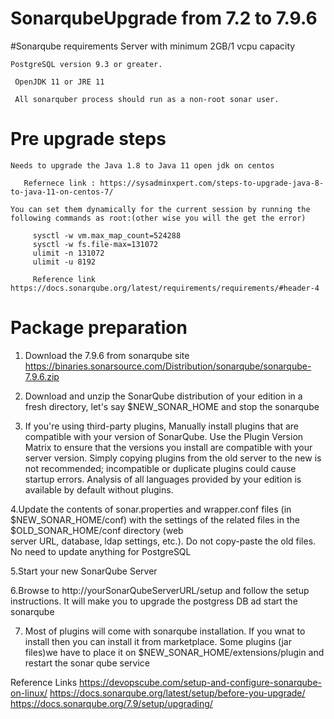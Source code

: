 # SonarqubeUpgrade from 7.2 to 7.9.6

#Sonarqube requirements
    Server with minimum 2GB/1 vcpu capacity

    PostgreSQL version 9.3 or greater.
    
     OpenJDK 11 or JRE 11
      
     All sonarquber process should run as a non-root sonar user.
     
# Pre upgrade steps

    Needs to upgrade the Java 1.8 to Java 11 open jdk on centos
    
       Refernece link : https://sysadminxpert.com/steps-to-upgrade-java-8-to-java-11-on-centos-7/
    
    You can set them dynamically for the current session by running the following commands as root:(other wise you will the get the error)
    
         sysctl -w vm.max_map_count=524288
         sysctl -w fs.file-max=131072
         ulimit -n 131072
         ulimit -u 8192
         
         Reference link https://docs.sonarqube.org/latest/requirements/requirements/#header-4
         
# Package preparation 

1. Download the 7.9.6 from sonarqube site 
   https://binaries.sonarsource.com/Distribution/sonarqube/sonarqube-7.9.6.zip
   
2.  Download and unzip the SonarQube distribution of your edition in a fresh directory, let's say $NEW_SONAR_HOME and stop the sonarqube

3. If you're using third-party plugins, Manually install plugins that are compatible with your version of SonarQube. Use the Plugin Version Matrix to ensure that the versions      you install are compatible with your server version. Simply copying plugins from the old server to the new is not recommended; incompatible or duplicate plugins could cause      startup errors. Analysis of all languages provided by your edition is available by default without plugins.

4.Update the contents of sonar.properties and wrapper.conf files (in $NEW_SONAR_HOME/conf) with the settings of the related files in the $OLD_SONAR_HOME/conf directory (web    
  server URL, database, ldap settings, etc.). Do not copy-paste the old files. No need to update anything for PostgreSQL 


5.Start your new SonarQube Server

6.Browse to http://yourSonarQubeServerURL/setup and follow the setup instructions. It will make you to upgrade the postgress DB ad start the sonarqube

7. Most of plugins  will come with sonarqube installation. If you wnat to install then you can install it from marketplace. Some plugins (jar files)we have to place it on $NEW_SONAR_HOME/extensions/plugin and restart the  sonar qube service








Reference Links
https://devopscube.com/setup-and-configure-sonarqube-on-linux/
https://docs.sonarqube.org/latest/setup/before-you-upgrade/
https://docs.sonarqube.org/7.9/setup/upgrading/
